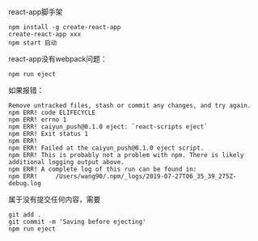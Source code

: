 react-app脚手架  
``````
npm install -g create-react-app   
create-react-app xxx 
npm start 启动
``````
 
react-app没有webpack问题：    
``````
npm run eject    
``````
如果报错：
``````
Remove untracked files, stash or commit any changes, and try again.
npm ERR! code ELIFECYCLE
npm ERR! errno 1
npm ERR! caiyun_push@0.1.0 eject: `react-scripts eject`
npm ERR! Exit status 1
npm ERR! 
npm ERR! Failed at the caiyun_push@0.1.0 eject script.
npm ERR! This is probably not a problem with npm. There is likely additional logging output above.
npm ERR! A complete log of this run can be found in:
npm ERR!     /Users/wang90/.npm/_logs/2019-07-27T06_35_39_275Z-debug.log     
``````
属于没有提交任何内容，需要     
``````
git add .     
git commit -m 'Saving before ejecting'     
npm run eject     
```````
  
